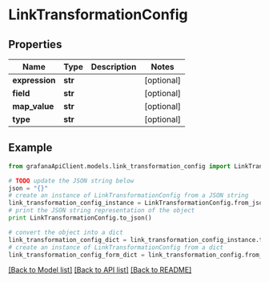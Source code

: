# LinkTransformationConfig


## Properties
Name | Type | Description | Notes
------------ | ------------- | ------------- | -------------
**expression** | **str** |  | [optional] 
**field** | **str** |  | [optional] 
**map_value** | **str** |  | [optional] 
**type** | **str** |  | [optional] 

## Example

```python
from grafanaApiClient.models.link_transformation_config import LinkTransformationConfig

# TODO update the JSON string below
json = "{}"
# create an instance of LinkTransformationConfig from a JSON string
link_transformation_config_instance = LinkTransformationConfig.from_json(json)
# print the JSON string representation of the object
print LinkTransformationConfig.to_json()

# convert the object into a dict
link_transformation_config_dict = link_transformation_config_instance.to_dict()
# create an instance of LinkTransformationConfig from a dict
link_transformation_config_form_dict = link_transformation_config.from_dict(link_transformation_config_dict)
```
[[Back to Model list]](../README.md#documentation-for-models) [[Back to API list]](../README.md#documentation-for-api-endpoints) [[Back to README]](../README.md)


